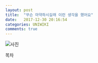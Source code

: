 ```yaml
---
layout: post
title:  "무슨 마약하시길래 이런 생각을 했어요"
date:   2017-12-30 20:16:54
categories: UNIWIKI
comments: true
---
```

![사진](https://i.loli.net/2017/12/31/5a48ca39a51a5.jpg)
<br>
<div class="moc">목차</div>
